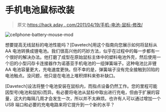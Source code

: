 # 手机电池鼠标改装

> 原文:[https://hack aday . com/2011/04/19/手机-电池-鼠标-修改/](https://hackaday.com/2011/04/19/cellphone-battery-mouse-modification/)

![](../Images/61f523ee5b54ead12fd77da6f905d473.png "cellphone-battery-mouse-mod")

想要提高无线鼠标的电池性能吗？[Davetech]用这个指南向您展示如何将鼠标从 AA 电池转换成锂电池。我们很高兴他的巧妙方法，似乎在过程中的每一步都有一个很好的解决办法。他打磨了成型在原始鼠标主体中的塑料电池外壳，然后使用一个旧的小型闪存卡连接器作为诺基亚手机电池的一组弹簧端子。这种电池比非锂 AA 电池容量更大，充电速度更快。但不幸的是，弹簧端子没有完全接触到凹陷的电池触点。没问题，他只是在电池上堆积焊料来弥补缺口。

[Davetech]设法将整个电池安装在鼠标内，而指点设备仍然工作。您的里程可能因型号(电池和鼠标)而异。有必要将电池从鼠标中取出进行充电，但由于扩展的容量，这大约每隔几周才会发生一次，所以并不太麻烦。也许有人可以通过增加一个 USB 端口和必要的充电电路来将它提升到一个新的水平？